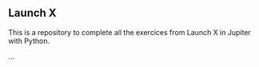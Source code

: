 ## Launch X

This is a repository to complete all the exercices from Launch X in Jupiter with Python.

...
